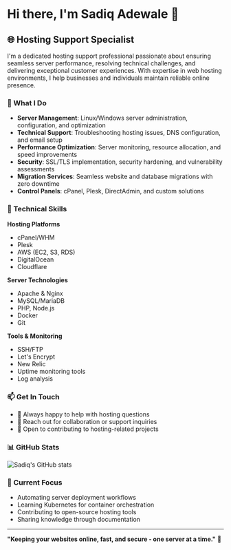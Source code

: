 # Hi there, I'm Sadiq Adewale 👋

## 🌐 Hosting Support Specialist

I'm a dedicated hosting support professional passionate about ensuring seamless server performance, resolving technical challenges, and delivering exceptional customer experiences. With expertise in web hosting environments, I help businesses and individuals maintain reliable online presence.

### 🔧 What I Do

- **Server Management**: Linux/Windows server administration, configuration, and optimization
- **Technical Support**: Troubleshooting hosting issues, DNS configuration, and email setup
- **Performance Optimization**: Server monitoring, resource allocation, and speed improvements
- **Security**: SSL/TLS implementation, security hardening, and vulnerability assessments
- **Migration Services**: Seamless website and database migrations with zero downtime
- **Control Panels**: cPanel, Plesk, DirectAdmin, and custom solutions

### 💼 Technical Skills

**Hosting Platforms**
- cPanel/WHM
- Plesk
- AWS (EC2, S3, RDS)
- DigitalOcean
- Cloudflare

**Server Technologies**
- Apache & Nginx
- MySQL/MariaDB
- PHP, Node.js
- Docker
- Git

**Tools & Monitoring**
- SSH/FTP
- Let's Encrypt
- New Relic
- Uptime monitoring tools
- Log analysis

### 📫 Get In Touch

- 💬 Always happy to help with hosting questions
- 📧 Reach out for collaboration or support inquiries
- 🌟 Open to contributing to hosting-related projects

### 📊 GitHub Stats

![Sadiq's GitHub stats](https://github-readme-stats.vercel.app/api?username=YOUR_USERNAME&show_icons=true&theme=dark)

### 🎯 Current Focus

- Automating server deployment workflows
- Learning Kubernetes for container orchestration
- Contributing to open-source hosting tools
- Sharing knowledge through documentation

---

**"Keeping your websites online, fast, and secure - one server at a time."** 🚀
